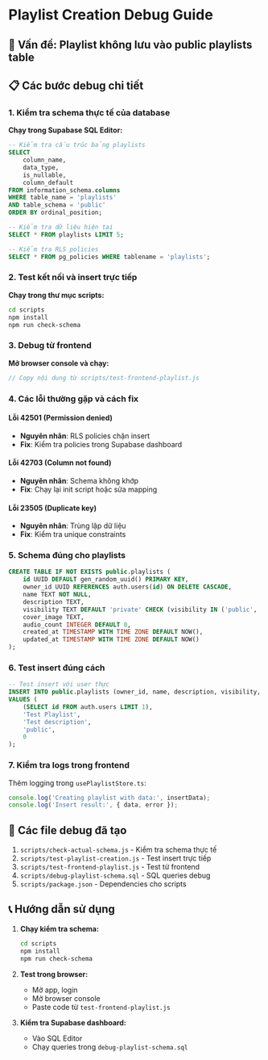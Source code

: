 # Playlist Creation Debug Guide

## 🚨 Vấn đề: Playlist không lưu vào public playlists table

## 📋 Các bước debug chi tiết

### 1. Kiểm tra schema thực tế của database

**Chạy trong Supabase SQL Editor:**
```sql
-- Kiểm tra cấu trúc bảng playlists
SELECT 
    column_name,
    data_type,
    is_nullable,
    column_default
FROM information_schema.columns
WHERE table_name = 'playlists'
AND table_schema = 'public'
ORDER BY ordinal_position;

-- Kiểm tra dữ liệu hiện tại
SELECT * FROM playlists LIMIT 5;

-- Kiểm tra RLS policies
SELECT * FROM pg_policies WHERE tablename = 'playlists';
```

### 2. Test kết nối và insert trực tiếp

**Chạy trong thư mục scripts:**
```bash
cd scripts
npm install
npm run check-schema
```

### 3. Debug từ frontend

**Mở browser console và chạy:**
```javascript
// Copy nội dung từ scripts/test-frontend-playlist.js
```

### 4. Các lỗi thường gặp và cách fix

#### Lỗi 42501 (Permission denied)
- **Nguyên nhân**: RLS policies chặn insert
- **Fix**: Kiểm tra policies trong Supabase dashboard

#### Lỗi 42703 (Column not found)
- **Nguyên nhân**: Schema không khớp
- **Fix**: Chạy lại init script hoặc sửa mapping

#### Lỗi 23505 (Duplicate key)
- **Nguyên nhân**: Trùng lặp dữ liệu
- **Fix**: Kiểm tra unique constraints

### 5. Schema đúng cho playlists

```sql
CREATE TABLE IF NOT EXISTS public.playlists (
    id UUID DEFAULT gen_random_uuid() PRIMARY KEY,
    owner_id UUID REFERENCES auth.users(id) ON DELETE CASCADE,
    name TEXT NOT NULL,
    description TEXT,
    visibility TEXT DEFAULT 'private' CHECK (visibility IN ('public', 'protected', 'private')),
    cover_image TEXT,
    audio_count INTEGER DEFAULT 0,
    created_at TIMESTAMP WITH TIME ZONE DEFAULT NOW(),
    updated_at TIMESTAMP WITH TIME ZONE DEFAULT NOW()
);
```

### 6. Test insert đúng cách

```sql
-- Test insert với user thực
INSERT INTO public.playlists (owner_id, name, description, visibility, audio_count) 
VALUES (
    (SELECT id FROM auth.users LIMIT 1),
    'Test Playlist',
    'Test description',
    'public',
    0
);
```

### 7. Kiểm tra logs trong frontend

Thêm logging trong `usePlaylistStore.ts`:
```typescript
console.log('Creating playlist with data:', insertData);
console.log('Insert result:', { data, error });
```

## 🔧 Các file debug đã tạo

1. `scripts/check-actual-schema.js` - Kiểm tra schema thực tế
2. `scripts/test-playlist-creation.js` - Test insert trực tiếp
3. `scripts/test-frontend-playlist.js` - Test từ frontend
4. `scripts/debug-playlist-schema.sql` - SQL queries debug
5. `scripts/package.json` - Dependencies cho scripts

## 📞 Hướng dẫn sử dụng

1. **Chạy kiểm tra schema:**
   ```bash
   cd scripts
   npm install
   npm run check-schema
   ```

2. **Test trong browser:**
   - Mở app, login
   - Mở browser console
   - Paste code từ `test-frontend-playlist.js`

3. **Kiểm tra Supabase dashboard:**
   - Vào SQL Editor
   - Chạy queries trong `debug-playlist-schema.sql`